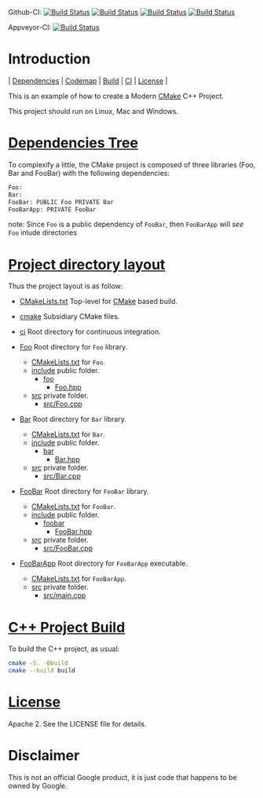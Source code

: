 Github-CI:
[![Build Status][github_docker_status]][github_docker_link]
[![Build Status][github_linux_status]][github_linux_link]
[![Build Status][github_macos_status]][github_macos_link]
[![Build Status][github_windows_status]][github_windows_link]

Appveyor-CI:
[![Build Status][appveyor_status]][appveyor_link]

[github_docker_status]: https://github.com/Mizux/cmake-cpp/workflows/Docker/badge.svg?branch=master
[github_docker_link]: https://github.com/Mizux/cmake-cpp/actions?query=workflow%3ADocker

[github_linux_status]: https://github.com/Mizux/cmake-cpp/workflows/Linux/badge.svg?branch=master
[github_linux_link]: https://github.com/Mizux/cmake-cpp/actions?query=workflow%3ALinux

[github_macos_status]: https://github.com/Mizux/cmake-cpp/workflows/MacOS/badge.svg?branch=master
[github_macos_link]: https://github.com/Mizux/cmake-cpp/actions?query=workflow%3AMacOS

[github_windows_status]: https://github.com/Mizux/cmake-cpp/workflows/Windows/badge.svg?branch=master
[github_windows_link]: https://github.com/Mizux/cmake-cpp/actions?query=workflow%3AWindows

[appveyor_status]: https://ci.appveyor.com/api/projects/status/cmv8xp5npei1o6w3/branch/master?svg=true
[appveyor_link]: https://ci.appveyor.com/project/Mizux/cmake-cpp/branch/master

# Introduction
<nav for="project"> |
<a href="#dependencies">Dependencies</a> |
<a href="#codemap">Codemap</a> |
<a href="#build">Build</a> |
<a href="ci/README.md">CI</a> |
<a href="#license">License</a> |
</nav>

This is an example of how to create a Modern [CMake](https://cmake.org/) C++ Project.

This project should run on Linux, Mac and Windows.

# [Dependencies Tree](#dependencies)
To complexify a little, the CMake project is composed of three libraries (Foo, Bar and FooBar)
with the following dependencies:  
```sh
Foo:
Bar:
FooBar: PUBLIC Foo PRIVATE Bar
FooBarApp: PRIVATE FooBar
```

note: Since `Foo` is a public dependency of `FooBar`, then `FooBarApp` will
*see* `Foo` inlude directories

# [Project directory layout](#codemap)
Thus the project layout is as follow:

* [CMakeLists.txt](CMakeLists.txt) Top-level for [CMake](https://cmake.org/cmake/help/latest/) based build.
* [cmake](cmake) Subsidiary CMake files.

* [ci](ci) Root directory for continuous integration.

* [Foo](Foo) Root directory for `Foo` library.
  * [CMakeLists.txt](Foo/CMakeLists.txt) for `Foo`.
  * [include](Foo/include) public folder.
    * [foo](Foo/include/foo)
      * [Foo.hpp](Foo/include/foo/Foo.hpp)
  * [src](Foo/src) private folder.
    * [src/Foo.cpp](Foo/src/Foo.cpp)
* [Bar](Bar) Root directory for `Bar` library.
  * [CMakeLists.txt](Bar/CMakeLists.txt) for `Bar`.
  * [include](Bar/include) public folder.
    * [bar](Bar/include/bar)
      * [Bar.hpp](Bar/include/bar/Bar.hpp)
  * [src](Bar/src) private folder.
    * [src/Bar.cpp](Bar/src/Bar.cpp)
* [FooBar](FooBar) Root directory for `FooBar` library.
  * [CMakeLists.txt](FooBar/CMakeLists.txt) for `FooBar`.
  * [include](FooBar/include) public folder.
    * [foobar](FooBar/include/foobar)
      * [FooBar.hpp](FooBar/include/foobar/FooBar.hpp)
  * [src](FooBar/src) private folder.
    * [src/FooBar.cpp](FooBar/src/FooBar.cpp)
* [FooBarApp](FooBarApp) Root directory for `FooBarApp` executable.
  * [CMakeLists.txt](FooBarApp/CMakeLists.txt) for `FooBarApp`.
  * [src](FooBarApp/src) private folder.
    * [src/main.cpp](FooBarApp/src/main.cpp)

# [C++ Project Build](#build)
To build the C++ project, as usual:
```sh
cmake -S. -Bbuild
cmake --build build
```

# [License](#license)

Apache 2. See the LICENSE file for details.

# Disclaimer

This is not an official Google product, it is just code that happens to be
owned by Google.
